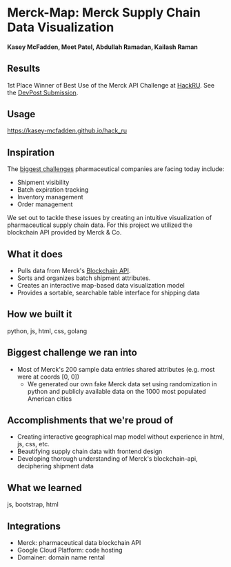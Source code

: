 # Merck-Map: Merck Supply Chain Data Visualization
#### Kasey McFadden, Meet Patel, Abdullah Ramadan, Kailash Raman

## Results
1st Place Winner of Best Use of the Merck API Challenge at [HackRU](http://hackru-s19.devpost.com/). See the [DevPost Submission](https://devpost.com/software/merck-map).

## Usage
https://kasey-mcfadden.github.io/hack_ru

## Inspiration
The [biggest challenges](https://www.gtnexus.com/resources/blog-posts/top-10-challenges-global-pharmaceutical-supply-chains) pharmaceutical companies are facing today include: 
+ Shipment visibility
+ Batch expiration tracking
+ Inventory management
+ Order management

We set out to tackle these issues by creating an intuitive visualization of pharmaceutical supply chain data. For this project we utilized the blockchain API provided by Merck & Co.

## What it does
+ Pulls data from Merck's [Blockchain API](https://github.com/merck-hackru/blockchain-api).
+ Sorts and organizes batch shipment attributes.
+ Creates an interactive map-based data visualization model
+ Provides a sortable, searchable table interface for shipping data

## How we built it
python, js, html, css, golang


## Biggest challenge we ran into
* Most of Merck's 200 sample data entries shared attributes (e.g. most were at coords [0, 0])
  * We generated our own fake Merck data set using randomization in python and publicly available data on the 1000 most populated American cities 

## Accomplishments that we're proud of
+ Creating interactive geographical map model without experience in html, js, css, etc.
+ Beautifying supply chain data with frontend design
+ Developing thorough understanding of Merck's blockchain-api, deciphering shipment data 

## What we learned
js, bootstrap, html

## Integrations
- Merck: pharmaceutical data blockchain API
- Google Cloud Platform: code hosting
- Domainer: domain name rental
